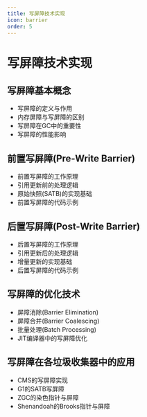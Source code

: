 ```yaml
---
title: 写屏障技术实现
icon: barrier
order: 5
---
```


# 写屏障技术实现

## 写屏障基本概念
- 写屏障的定义与作用
- 内存屏障与写屏障的区别
- 写屏障在GC中的重要性
- 写屏障的性能影响

## 前置写屏障(Pre-Write Barrier)
- 前置写屏障的工作原理
- 引用更新前的处理逻辑
- 原始快照(SATB)的实现基础
- 前置写屏障的代码示例

## 后置写屏障(Post-Write Barrier)
- 后置写屏障的工作原理
- 引用更新后的处理逻辑
- 增量更新的实现基础
- 后置写屏障的代码示例

## 写屏障的优化技术
- 屏障消除(Barrier Elimination)
- 屏障合并(Barrier Coalescing)
- 批量处理(Batch Processing)
- JIT编译器中的写屏障优化

## 写屏障在各垃圾收集器中的应用
- CMS的写屏障实现
- G1的SATB写屏障
- ZGC的染色指针与屏障
- Shenandoah的Brooks指针与屏障
